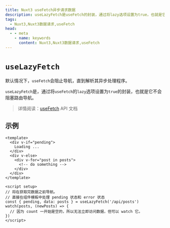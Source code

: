 ```yaml
---
title: Nuxt3 useFetch异步请求数据
description: useLazyFetch是useFetch的封装，通过将lazy选项设置为true，也就是它不会阻塞路由导航。
tags: 
  - Nuxt3,Nuxt3数据请求,useFetch
head:
  - - meta
    - name: keywords
      content: Nuxt3,Nuxt3数据请求,useFetch
---
```


# `useLazyFetch`

默认情况下，`useFetch`会阻止导航，直到解析其异步处理程序。

`useLazyFetch`是，通过将`useFetch`的`lazy`选项设置为`true`的封装，也就是它不会阻塞路由导航。

> 详情阅读：[useFetch](/nuxt3/composable-use-fetch) API 文档

## 示例

```vue
<template>
  <div v-if="pending">
    Loading ...
  </div>
  <div v-else>
    <div v-for="post in posts">
      <!-- do something -->
    </div>
  </div>
</template>

<script setup>
// 将在获取完数据之前导航。
// 直接在组件模板中处理 pending 状态和 error 状态
const { pending, data: posts } = useLazyFetch('/api/posts')
watch(posts, (newPosts) => {
  // 因为 count 一开始是空的，所以无法立即访问数据，但可以 watch 它。
})
</script>
```